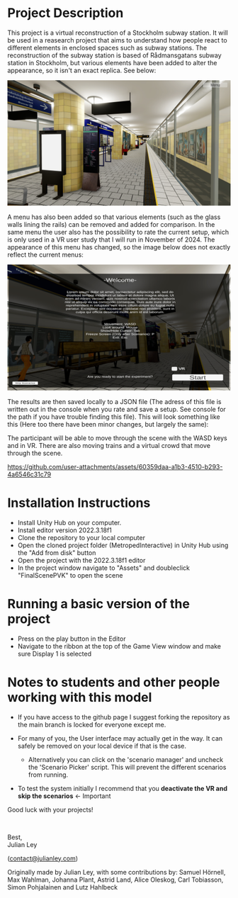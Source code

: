 # Project Description
This project is a virtual reconstruction of a Stockholm subway station. It will be used in a reasearch project that aims to understand how people react to different elements in enclosed spaces such as subway stations. 
The reconstruction of the subway station is based of Rådmansgatans subway station in Stockholm, but various elements have been added to alter the appearance, so it isn't an exact replica. See below:

![image](https://github.com/DonkeyKongLeif/MetropedInteractive-main/blob/main/IngameImage1.jpg)


A menu has also been added so that various elements (such as the glass walls lining the rails) can be removed and added for comparison. In the same menu the user also has the possibility to rate the current setup, which is only used in a VR user study that I will run in November of 2024. The appearance of this menu has changed, so the image below does not exactly reflect the current menus:

![image](https://github.com/DonkeyKongLeif/MetropedInteractive-main/blob/main/pvkmeny.jpg)


The results are then saved locally to a JSON file (The adress of this file is written out in the console when you rate and save a setup. See console for the path if you have trouble finding this file). This will look something like this (Here too there have been minor changes, but largely the same):

The participant will be able to move through the scene with the WASD keys and in VR.
There are also moving trains and a virtual crowd that move through the scene.

https://github.com/user-attachments/assets/60359daa-a1b3-4510-b293-4a6546c31c79



# Installation Instructions
- Install Unity Hub on your computer.
- Install editor version 2022.3.18f1
- Clone the repository to your local computer
- Open the cloned project folder (MetropedInteractive) in Unity Hub using the "Add from disk" button
- Open the project with the 2022.3.18f1 editor
- In the project window navigate to "Assets" and doubleclick "FinalScenePVK" to open the scene

# Running a basic version of the project
- Press on the play button in the Editor
- Navigate to the ribbon at the top of the Game View window and make sure Display 1 is selected

# Notes to students and other people working with this model

- If you have access to the github page I suggest forking the repository as the main branch is locked for everyone except me.
- For many of you, the User interface may actually get in the way. It can safely be removed on your local device if that is the case.
  - Alternatively you can click on the 'scenario manager' and uncheck the 'Scenario Picker' script. This will prevent the different scenarios from running.
 
- To test the system initially I recommend that you **deactivate the VR and skip the scenarios** <- Important


Good luck with your projects!

<br>

Best,<br>
Julian Ley

(contact@julianley.com)

Originally made by Julian Ley, with some contributions by: Samuel Hörnell, Max Wahlman, Johanna Plant, Astrid Land, Alice Oleskog, Carl Tobiasson, Simon Pohjalainen and Lutz Hahlbeck

